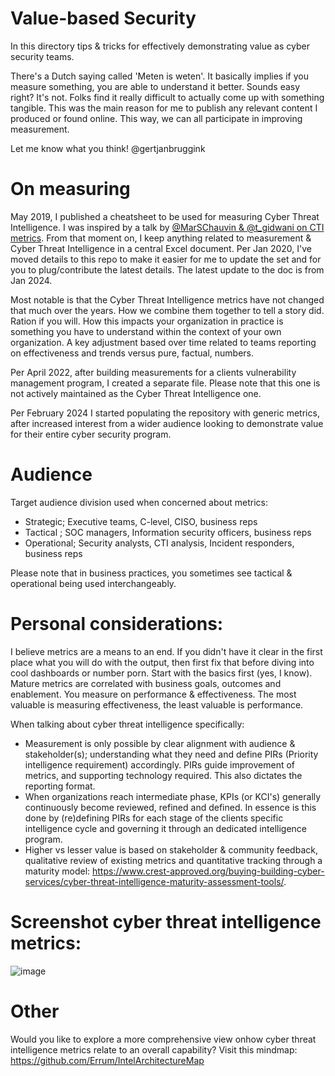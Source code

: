 # Value-based Security
In this directory tips & tricks for effectively demonstrating value as cyber security teams.

There's a Dutch saying called 'Meten is weten'. It basically implies if you measure something, you are able to understand it better. Sounds easy right? It's not. Folks find it really difficult to actually come up with something tangible. This was the main reason for me  to publish any relevant content I produced or found online. This way, we can all participate in improving measurement.

Let me know what you think! @gertjanbruggink

# On measuring 
May 2019, I published a cheatsheet to be used for measuring Cyber Threat Intelligence. I was inspired by a talk by  [@MarSChauvin & @t_gidwani on CTI metrics](https://www.first.org/resources/papers/london2019/1130-How-to-Get-Promoted-Gidwani.pdf). From that moment on, I keep anything related to measurement & Cyber Threat Intelligence in a central Excel document. Per Jan 2020, I've moved  details to this repo to make it easier for me to update the set and for you to plug/contribute the latest details. The latest update to the doc is from Jan 2024. 

Most notable is that the Cyber Threat Intelligence metrics have not changed that much over the years. How we combine them together to tell a story did. Ration if you will. How this impacts your organization in practice is something you have to understand within the context of your own organization. A key adjustment based over time related to teams reporting on effectiveness and trends versus pure, factual, numbers.

Per April 2022, after building measurements for a clients vulnerability management program, I created a separate file. Please note that this one is not actively maintained as the Cyber Threat Intelligence one. 

Per February 2024 I started populating the repository with generic metrics, after increased interest from a wider audience looking to demonstrate value for their entire cyber security program.

# Audience
Target audience division used when concerned about metrics:
- Strategic; Executive teams, C-level, CISO, business reps
- Tactical ; SOC managers, Information security officers, business reps
- Operational; Security analysts, CTI analysis, Incident responders, business reps

Please note that in business practices, you sometimes see tactical & operational being used interchangeably.

# Personal considerations:

I believe metrics are a means to an end. If you didn't have it clear in the first place what you will do with the output, then first fix that before diving into cool dashboards or number porn. Start with the basics first (yes, I know). Mature metrics are correlated with business goals, outcomes and enablement. You measure on performance & effectiveness. The most valuable is measuring effectiveness, the least valuable is performance.

When talking about cyber threat intelligence specifically:
- Measurement is only possible by clear alignment with audience & stakeholder(s); understanding what they need and define PIRs (Priority intelligence requirement) accordingly. PIRs guide improvement of metrics, and supporting technology required. This also dictates the reporting format.
- When organizations reach intermediate phase, KPIs (or KCI's) generally continuously become reviewed, refined and defined. In essence is this done by (re)defining PIRs for each stage of the clients specific intelligence cycle and governing it through an dedicated intelligence program.
- Higher vs lesser value is based on stakeholder & community feedback, qualitative review of existing metrics and quantitative tracking through a maturity model: https://www.crest-approved.org/buying-building-cyber-services/cyber-threat-intelligence-maturity-assessment-tools/.

# Screenshot cyber threat intelligence metrics:
![image](https://github.com/gertjanbruggink/Metrics/assets/50614049/a91a23d2-7396-4960-a760-7a15eb2779e0)




# Other
Would you like to explore a more comprehensive view onhow cyber threat intelligence metrics relate to an overall capability? Visit this mindmap: 
https://github.com/Errum/IntelArchitectureMap



